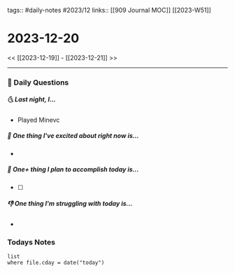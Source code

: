 tags:: #daily-notes #2023/12 
links:: [[909 Journal MOC]] [[2023-W51]]
# 2023-12-20

<< [[2023-12-19]] - [[2023-12-21]] >>

---
### 📅 Daily Questions
##### 🌜 Last night, I...
- Played Minevc

##### 🙌 One thing I've excited about right now is...
- 

##### 🚀 One+ thing I plan to accomplish today is...
- [ ] 

##### 👎 One thing I'm struggling with today is...
- 

### Todays Notes
```dataview
list 
where file.cday = date("today")
```
